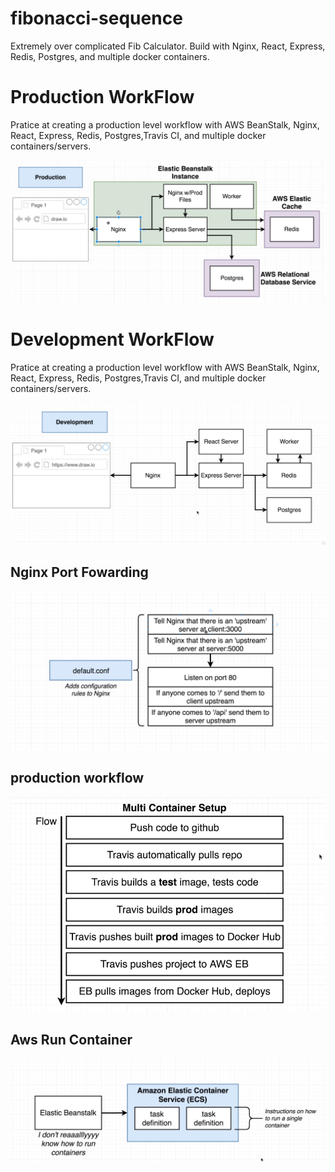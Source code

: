 # fibonacci-sequence
Extremely over complicated Fib Calculator.  Build with Nginx, React, Express, Redis, Postgres, and multiple docker containers.


# Production WorkFlow 

  Pratice at creating a production level workflow with AWS BeanStalk, Nginx, React, Express, Redis, Postgres,Travis CI, and     multiple docker containers/servers. 


![diagram](/diagrams/production.png)


# Development WorkFlow 

  Pratice at creating a production level workflow with AWS BeanStalk, Nginx, React, Express, Redis, Postgres,Travis CI, and     multiple docker containers/servers. 


![diagram](/diagrams/dev.png)

## Nginx Port Fowarding 


![diagram](/diagrams/nginx.png)

## production workflow



![diagram](/diagrams/setup.png)


## Aws Run Container 



![diagram](/diagrams/awsRunContainer.png)
